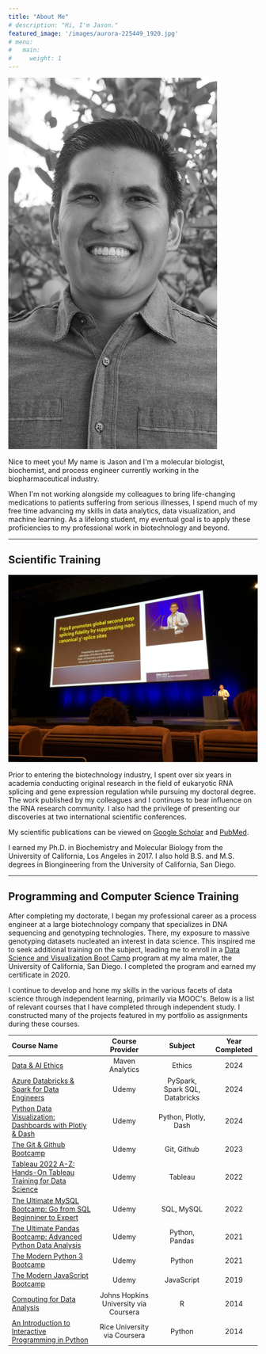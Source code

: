 ```yaml
---
title: "About Me"
# description: "Hi, I'm Jason."
featured_image: '/images/aurora-225449_1920.jpg'
# menu:
#   main:
#     weight: 1
---
```

<!-- {{< figure src="/images/about/DSCF1926-bw.jpg"  >}} -->
<!-- <img src="{{ "images/about/DSCF1926-bw.jpg" | relURL }}" alt="My Image"> -->
![](DSCF1926-bw.jpg)


Nice to meet you! My name is Jason and I'm a molecular biologist, biochemist, and process engineer currently working in the biopharmaceutical industry.  

When I'm not working alongside my colleagues to bring life-changing medications to patients suffering from serious illnesses, I spend much of my free time advancing my skills in data analytics, data visualization, and machine learning. As a lifelong student, my eventual goal is to apply these proficiencies to my professional work in biotechnology and beyond.

---

## Scientific Training

<!-- {{< figure src="/images/about/prague_talk1.jpg"  >}} -->
![](prague_talk1.jpg)

Prior to entering the biotechnology industry, I spent over six years in academia conducting original research in the field of eukaryotic RNA splicing and gene expression regulation while pursuing my doctoral degree. The work published by my colleagues and I continues to bear influence on the RNA research community. I also had the privilege of presenting our discoveries at two international scientific conferences.  

My scientific publications can be viewed on [Google Scholar](https://scholar.google.com/citations?user=DM08A88AAAAJ&hl=en&oi=ao) and [PubMed](https://pubmed.ncbi.nlm.nih.gov/?term=Jason+Gabunilas%5BAuthor%5D&sort=date).

I earned my Ph.D. in Biochemistry and Molecular Biology from the University of California, Los Angeles in 2017. I also hold B.S. and M.S. degrees in Biongineering from the University of California, San Diego.

---

## Programming and Computer Science Training

After completing my doctorate, I began my professional career as a process engineer at a large biotechnology company that specializes in DNA sequencing and genotyping technologies. There, my exposure to massive genotyping datasets nucleated an interest in data science. This inspired me to seek additional training on the subject, leading me to enroll in a [Data Science and Visualization Boot Camp](https://extendedstudies.ucsd.edu/courses-and-programs/data-science-and-visualization-part-i) program at my alma mater, the University of California, San Diego. I completed the program and earned my certificate in 2020.  

I continue to develop and hone my skills in the various facets of data science through independent learning, primarily via MOOC's. Below is a list of relevant courses that I have completed through independent study. I constructed many of the projects featured in my portfolio as assignments during these courses.


<!-- ### Maven Analytics
| Course Name | Subject | Year Completed |
| :--- | :----: | :----: | -->


<!-- ### Udemy -->

<!-- | Course Name | Subject | Year Completed |
| :--- | :----: | :----: |
| [Azure Databricks & Spark for Data Engineers](https://1drv.ms/b/s!Agcorq39NjGPhqwbCblsH1XRFbT29w?e=erPEfg) | PySpark, Spark SQL, Databricks | 2024
| [Python Data Visualization: Dashboards with Plotly & Dash](https://1drv.ms/b/s!Agcorq39NjGPhf8Bgi4HbzDjLy1eKQ?e=1eWRpz) | Python, Plotly, Dash | 2024
| [The Git & Github Bootcamp](https://1drv.ms/b/s!Agcorq39NjGPhf59MtaL9xgy7LQC6Q?e=f6MWpT) | Git, Github | 2023
| [Tableau 2022 A-Z: Hands-On Tableau Training for Data Science](https://1drv.ms/b/s!Agcorq39NjGPhf8D3hNSHtUvI23ypQ) | Tableau | 2022
| [The Ultimate MySQL Bootcamp: Go from SQL Beginniner to Expert](https://1drv.ms/b/s!Agcorq39NjGPhf5_heswQnFaA9dDbw?e=Xjunrr) | SQL, MySQL | 2022
| [The Ultimate Pandas Bootcamp: Advanced Python Data Analysis](https://1drv.ms/b/s!Agcorq39NjGPhf8AUxCqFgYSeUQmtg?e=fFnAWd) | Python, Pandas | 2021
| [The Modern Python 3 Bootcamp](https://1drv.ms/b/s!Agcorq39NjGPhf8ClHdvZ99jUf8LLw?e=0Wtl4D) | Python | 2021
| [The Modern JavaScript Bootcamp](https://1drv.ms/b/s!Agcorq39NjGPhf5-5GxjyRgpN-nztQ?e=gpHWGq) | JavaScript| 2019 -->


| Course Name | Course Provider | Subject |Year Completed |
| :--- | :----: | :----: | :----: |
| [Data & AI Ethics](https://1drv.ms/b/s!Agcorq39NjGPhrVE3hNSHtUvI23ypQ) | Maven Analytics | Ethics | 2024
| [Azure Databricks & Spark for Data Engineers](https://1drv.ms/b/s!Agcorq39NjGPhqwbCblsH1XRFbT29w?e=erPEfg) | Udemy | PySpark, Spark SQL, Databricks | 2024
| [Python Data Visualization: Dashboards with Plotly & Dash](https://1drv.ms/b/s!Agcorq39NjGPhf8Bgi4HbzDjLy1eKQ?e=1eWRpz) | Udemy | Python, Plotly, Dash | 2024
| [The Git & Github Bootcamp](https://1drv.ms/b/s!Agcorq39NjGPhf59MtaL9xgy7LQC6Q?e=f6MWpT) | Udemy | Git, Github | 2023
| [Tableau 2022 A-Z: Hands-On Tableau Training for Data Science](https://1drv.ms/b/s!Agcorq39NjGPhf8D3hNSHtUvI23ypQ) | Udemy | Tableau | 2022
| [The Ultimate MySQL Bootcamp: Go from SQL Beginniner to Expert](https://1drv.ms/b/s!Agcorq39NjGPhf5_heswQnFaA9dDbw?e=Xjunrr) | Udemy | SQL, MySQL | 2022
| [The Ultimate Pandas Bootcamp: Advanced Python Data Analysis](https://1drv.ms/b/s!Agcorq39NjGPhf8AUxCqFgYSeUQmtg?e=fFnAWd) | Udemy | Python, Pandas | 2021
| [The Modern Python 3 Bootcamp](https://1drv.ms/b/s!Agcorq39NjGPhf8ClHdvZ99jUf8LLw?e=0Wtl4D) | Udemy | Python | 2021
| [The Modern JavaScript Bootcamp](https://1drv.ms/b/s!Agcorq39NjGPhf5-5GxjyRgpN-nztQ?e=gpHWGq) | Udemy | JavaScript| 2019
| [Computing for Data Analysis](https://1drv.ms/b/s!Agcorq39NjGPhfN8XTmfiLgYXKb0rg?e=VbemLo) | Johns Hopkins University via Coursera | R| 2014 |
| [An Introduction to Interactive Programming in Python](https://1drv.ms/b/s!Agcorq39NjGPhfN9gp6aAhXMMCwKhw?e=yQZLL5) | Rice University via Coursera | Python | 2014 |



